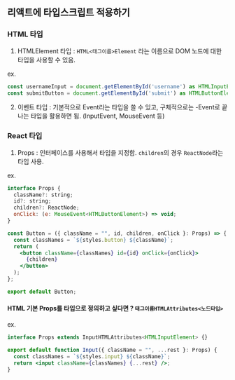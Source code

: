 ## 리액트에 타입스크립트 적용하기

### HTML 타입

1. HTMLElement 타입
   : `HTML<태그이름>Element` 라는 이름으로 DOM 노드에 대한 타입을 사용할 수 있음. <br />

ex.

```jsx
const usernameInput = document.getElementById('username') as HTMLInputElement;
const submitButton = document.getElementById('submit') as HTMLButtonElement;
```

2. 이벤트 타입
   : 기본적으로 Event라는 타입을 쓸 수 있고, 구체적으로는 -Event로 끝나는 타입을 활용하면 됨. (InputEvent, MouseEvent 등)

### React 타입

1. Props : 인터페이스를 사용해서 타입을 지정함. `children`의 경우 `ReactNode`라는 타입 사용.

ex.

```jsx
interface Props {
  className?: string;
  id?: string;
  children?: ReactNode;
  onClick: (e: MouseEvent<HTMLButtonElement>) => void;
}

const Button = ({ className = "", id, children, onClick }: Props) => {
  const classNames = `${styles.button} ${className}`;
  return (
    <button className={classNames} id={id} onClick={onClick}>
      {children}
    </button>
  );
};

export default Button;
```

#### HTML 기본 Props를 타입으로 정의하고 싶다면 ? `태그이름HTMLAttributes<노드타입>`

ex.

```jsx
interface Props extends InputHTMLAttributes<HTMLInputElement> {}

export default function Input({ className = "", ...rest }: Props) {
  const classNames = `${styles.input} ${className}`;
  return <input className={classNames} {...rest} />;
}
```
